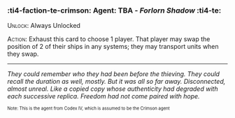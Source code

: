 ### :ti4-faction-te-crimson: **Agent**: TBA - _Forlorn Shadow_ :ti4-te:

<span style="font-variant:small-caps;">Unlock</span>: Always Unlocked

<span style="font-variant:small-caps;">Action</span>: Exhaust this card to choose 1 player.
That player may swap the position of 2 of their ships in any systems; they may transport units when they swap.

---

*They could remember who they had been before the thieving.
They could recall the duration as well, mostly.
But it was all so far away.
Disconnected, almost unreal.
Like a copied copy whose authenticity had degraded with each successive replica.
Freedom had not come paired with hope.*

<sup><sub>Note: This is the agent from Codex IV, which is assumed to be the Crimson agent</sub></sup>